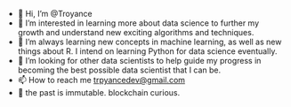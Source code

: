 - 👋 Hi, I’m @Troyance
- 👀 I’m interested in learning more about data science to further my growth and understand new exciting algorithms and techniques.
- 🌱 I’m always learning new concepts in machine learning, as well as new things about R. I intend on learning Python for data science eventually.
- 💞️ I’m looking for other data scientists to help guide my progress in becoming the best possible data scientist that I can be.
- 📫 How to reach me trpyancedev@gmail.com
- :link: the past is immutable. blockchain curious.

<!---
Troyance/Troyance is a ✨ special ✨ repository because its `README.md` (this file) appears on your GitHub profile.
You can click the Preview link to take a look at your changes.
--->
